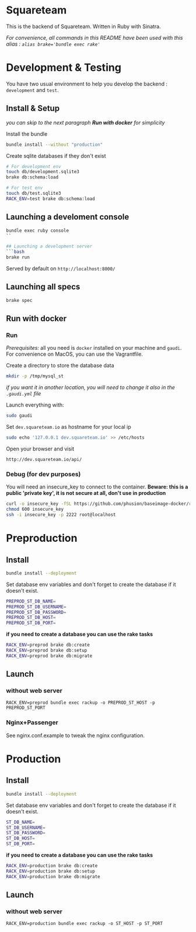 Squareteam
===

This is the backend of Squareteam. Written in Ruby with Sinatra.

_For convenience, all commands in this README have been used with this alias : ```alias brake='bundle exec rake'```_

Development & Testing
===

You have two usual environment to help you develop the backend : ```development``` and ```test```.

## Install & Setup

_you can skip to the next paragraph **Run with docker** for simplicity_

Install the bundle
```bash
bundle install --without "production"
```

Create sqlite databases if they don't exist
```bash
# For development env
touch db/development.sqlite3
brake db:schema:load

# For test env
touch db/test.sqlite3
RACK_ENV=test brake db:schema:load
```

## Launching a develoment console
```bash
bundle exec ruby console
``

## Launching a development server
```bash
brake run
```
Served by default on ```http://localhost:8000/```

## Launching all specs
```bash
brake spec
```

## Run with docker

### Run

_Prerequisites:_ all you need is `docker` installed on your machine and `gaudi`. For convenience on MacOS, you can use the Vagrantfile.

Create a directory to store the database data

```bash
mkdir -p /tmp/mysql_st
```

_if you want it in another location, you will need to change it also in the `.gaudi.yml` file_

Launch everything with:

```bash
sudo gaudi
```

Set `dev.squareteam.io` as hostname for your local ip

```bash
sudo echo '127.0.0.1 dev.squareteam.io' >> /etc/hosts
```

Open your browser and visit

```
http://dev.squareteam.io/api/
```

### Debug (for dev purposes)

You will need an insecure_key to connect to the container. **Beware: this is a public 'private key', it is not secure at all, don't use in production**

```bash
curl -o insecure_key -fSL https://github.com/phusion/baseimage-docker/raw/master/image/insecure_key
chmod 600 insecure_key
ssh -i insecure_key -p 2222 root@localhost
```


Preproduction
===

## Install

```bash
bundle install --deployment
```

Set database env variables and don't forget to create the database if it doesn't exist.
```bash
PREPROD_ST_DB_NAME=
PREPROD_ST_DB_USERNAME=
PREPROD_ST_DB_PASSWORD=
PREPROD_ST_DB_HOST=
PREPROD_ST_DB_PORT=
```
__if you need to create a database you can use the rake tasks__
```bash
RACK_ENV=preprod brake db:create
RACK_ENV=preprod brake db:setup
RACK_ENV=preprod brake db:migrate
```

## Launch

### without web server
```
RACK_ENV=preprod bundle exec rackup -o PREPROD_ST_HOST -p PREPROD_ST_PORT
```

### Nginx+Passenger

See nginx.conf.example to tweak the nginx configuration.

Production
===

## Install

```bash
bundle install --deployment
```

Set database env variables and don't forget to create the database if it doesn't exist.
```bash
ST_DB_NAME=
ST_DB_USERNAME=
ST_DB_PASSWORD=
ST_DB_HOST=
ST_DB_PORT=
```
__if you need to create a database you can use the rake tasks__
```bash
RACK_ENV=production brake db:create
RACK_ENV=production brake db:setup
RACK_ENV=production brake db:migrate
```

## Launch

### without web server

```
RACK_ENV=production bundle exec rackup -o ST_HOST -p ST_PORT
```
